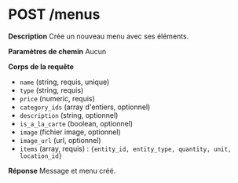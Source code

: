 # POST /menus

**Description**
Crée un nouveau menu avec ses éléments.

**Paramètres de chemin**
Aucun

**Corps de la requête**
- `name` (string, requis, unique)
- `type` (string, requis)
- `price` (numeric, requis)
- `category_ids` (array d'entiers, optionnel)
- `description` (string, optionnel)
- `is_a_la_carte` (boolean, optionnel)
- `image` (fichier image, optionnel)
- `image_url` (url, optionnel)
- `items` (array, requis) : `{entity_id, entity_type, quantity, unit, location_id}`

**Réponse**
Message et menu créé.
